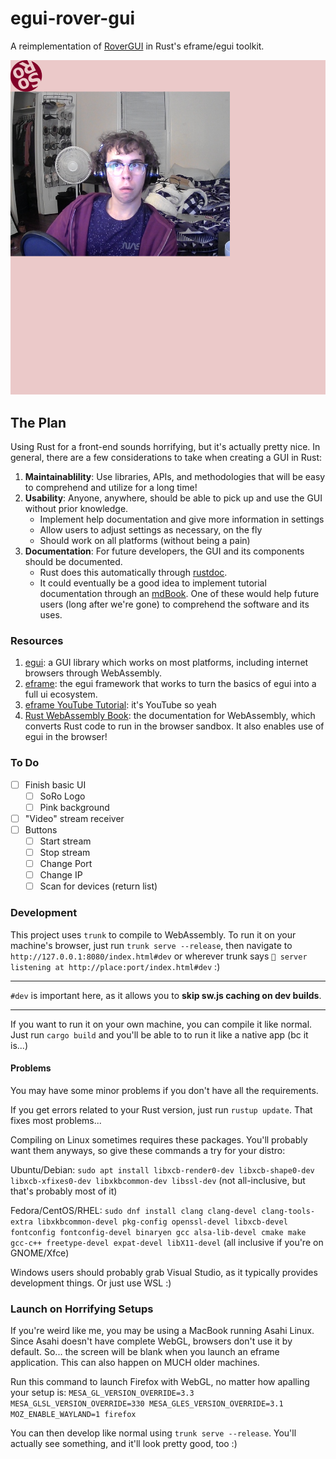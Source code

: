 # egui-rover-gui

A reimplementation of [RoverGUI](https://github.com/ROMANT21/RoverGUI) in Rust's eframe/egui toolkit.

![The perfect image](https://github.com/ROMANT21/RoverGUI/raw/master/coolguy.png)

## The Plan

Using Rust for a front-end sounds horrifying, but it's actually pretty nice. In general, there are a few considerations to take when creating a GUI in Rust:

1. **Maintainablility**: Use libraries, APIs, and methodologies that will be easy to comprehend and utilize for a long time!
2. **Usability**: Anyone, anywhere, should be able to pick up and use the GUI without prior knowledge.
    - Implement help documentation and give more information in settings
    - Allow users to adjust settings as necessary, on the fly
    - Should work on all platforms (without being a pain)
3. **Documentation**: For future developers, the GUI and its components should be documented.
    - Rust does this automatically through [rustdoc](https://doc.rust-lang.org/rustdoc/what-is-rustdoc.html).
    - It could eventually be a good idea to implement tutorial documentation through an [mdBook](https://rust-lang.github.io/mdBook/). One of these would help future users (long after we're gone) to comprehend the software and its uses.

### Resources

1. [egui](https://github.com/emilk/egui): a GUI library which works on most platforms, including internet browsers through WebAssembly.
2. [eframe](https://github.com/emilk/egui/tree/master/crates/eframe): the egui framework that works to turn the basics of egui into a full ui ecosystem. 
3. [eframe YouTube Tutorial](https://www.youtube.com/watch?v=NtUkr_z7l84): it's YouTube so yeah
4. [Rust WebAssembly Book](https://rustwasm.github.io/docs/book/): the documentation for WebAssembly, which converts Rust code to run in the browser sandbox. It also enables use of egui in the browser!

### To Do

- [ ] Finish basic UI
  - [ ] SoRo Logo
  - [ ] Pink background
- [ ] "Video" stream receiver
- [ ] Buttons
  - [ ] Start stream
  - [ ] Stop stream
  - [ ] Change Port
  - [ ] Change IP
  - [ ] Scan for devices (return list)

### Development

This project uses `trunk` to compile to WebAssembly. To run it on your machine's browser, just run `trunk serve --release`, then navigate to `http://127.0.0.1:8080/index.html#dev` or wherever trunk says `📡 server listening at http://place:port/index.html#dev` :)

***
`#dev` is important here, as it allows you to **skip sw.js caching on dev builds**.
***

If you want to run it on your own machine, you can compile it like normal. Just run `cargo build` and you'll be able to to run it like a native app (bc it is...)

#### Problems

You may have some minor problems if you don't have all the requirements.

If you get errors related to your Rust version, just run `rustup update`. That fixes most problems...

Compiling on Linux sometimes requires these packages. You'll probably want them anyways, so give these commands a try for your distro:

Ubuntu/Debian: `sudo apt install libxcb-render0-dev libxcb-shape0-dev libxcb-xfixes0-dev libxkbcommon-dev libssl-dev` (not all-inclusive, but that's probably most of it)

Fedora/CentOS/RHEL: `sudo dnf install clang clang-devel clang-tools-extra libxkbcommon-devel pkg-config openssl-devel libxcb-devel fontconfig fontconfig-devel binaryen gcc alsa-lib-devel cmake make gcc-c++ freetype-devel expat-devel libX11-devel` (all inclusive if you're on GNOME/Xfce)

Windows users should probably grab Visual Studio, as it typically provides development things. Or just use WSL :)

### Launch on Horrifying Setups

If you're weird like me, you may be using a MacBook running Asahi Linux. Since Asahi doesn't have complete WebGL, browsers don't use it by default. So... the screen will be blank when you launch an eframe application. This can also happen on MUCH older machines.

Run this command to launch Firefox with WebGL, no matter how apalling your setup is:
`MESA_GL_VERSION_OVERRIDE=3.3 MESA_GLSL_VERSION_OVERRIDE=330 MESA_GLES_VERSION_OVERRIDE=3.1 MOZ_ENABLE_WAYLAND=1 firefox`

You can then develop like normal using `trunk serve --release`. You'll actually see something, and it'll look pretty good, too :)
